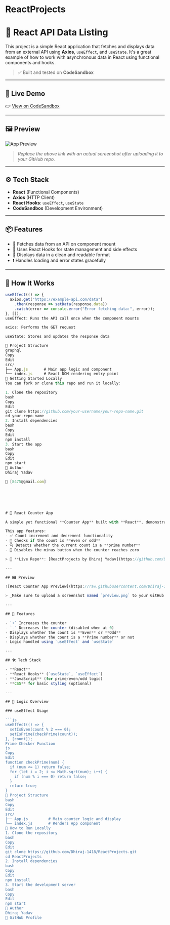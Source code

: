 # ReactProjects


# 🧩 React API Data Listing

This project is a simple React application that fetches and displays data from an external API using **Axios**, `useEffect`, and `useState`. It's a great example of how to work with asynchronous data in React using functional components and hooks.

> ✅ Built and tested on **CodeSandbox**

---

## 🔗 Live Demo

👉 [View on CodeSandbox](https://codesandbox.io/p/sandbox/prod-waterfall-dxfcd9)

---

## 🖼️ Preview

![App Preview](https://raw.githubusercontent.com/your-username/your-repo-name/main/preview.png)

> _Replace the above link with an actual screenshot after uploading it to your GitHub repo._

---

## ⚙️ Tech Stack

- **React** (Functional Components)
- **Axios** (HTTP Client)
- **React Hooks**: `useEffect`, `useState`
- **CodeSandbox** (Development Environment)

---

## 📦 Features

- 🔄 Fetches data from an API on component mount
- 🧠 Uses React Hooks for state management and side effects
- 📃 Displays data in a clean and readable format
- ❗ Handles loading and error states gracefully

---

## 🧠 How It Works

```jsx
useEffect(() => {
  axios.get("https://example-api.com/data")
    .then(response => setData(response.data))
    .catch(error => console.error("Error fetching data:", error));
}, []);
useEffect: Runs the API call once when the component mounts

axios: Performs the GET request

useState: Stores and updates the response data

📁 Project Structure
graphql
Copy
Edit
src/
├── App.js       # Main app logic and component
└── index.js     # React DOM rendering entry point
🚀 Getting Started Locally
You can fork or clone this repo and run it locally:

1. Clone the repository
bash
Copy
Edit
git clone https://github.com/your-username/your-repo-name.git
cd your-repo-name
2. Install dependencies
bash
Copy
Edit
npm install
3. Start the app
bash
Copy
Edit
npm start
🙋 Author
Dhiraj Yadav

📧 [8475@gmail.com]






# 🔢 React Counter App

A simple yet functional **Counter App** built with **React**, demonstrating the use of `useEffect` for real-time value tracking and UI updates.

This app features:
- ✅ Count increment and decrement functionality
- 🧠 Checks if the count is **even or odd**
- 🔍 Detects whether the current count is a **prime number**
- 🚫 Disables the minus button when the counter reaches zero

> 🔗 **Live Repo**: [ReactProjects by Dhiraj Yadav](https://github.com/Dhiraj-1418/ReactProjects)

---

## 🖼️ Preview

![React Counter App Preview](https://raw.githubusercontent.com/Dhiraj-1418/ReactProjects/main/preview.png)

> _Make sure to upload a screenshot named `preview.png` to your GitHub repo root directory for this to display correctly._

---

## 🚀 Features

- `+` Increases the counter
- `-` Decreases the counter (disabled when at 0)
- Displays whether the count is **Even** or **Odd**
- Displays whether the count is a **Prime number** or not
- Logic handled using `useEffect` and `useState`

---

## 🛠️ Tech Stack

- **React**
- **React Hooks** (`useState`, `useEffect`)
- **JavaScript** (for prime/even/odd logic)
- **CSS** for basic styling (optional)

---

## 🧠 Logic Overview

### useEffect Usage

```js
useEffect(() => {
  setIsEven(count % 2 === 0);
  setIsPrime(checkPrime(count));
}, [count]);
Prime Checker Function
js
Copy
Edit
function checkPrime(num) {
  if (num <= 1) return false;
  for (let i = 2; i <= Math.sqrt(num); i++) {
    if (num % i === 0) return false;
  }
  return true;
}
📁 Project Structure
bash
Copy
Edit
src/
├── App.js         # Main counter logic and display
└── index.js       # Renders App component
🧪 How to Run Locally
1. Clone the repository
bash
Copy
Edit
git clone https://github.com/Dhiraj-1418/ReactProjects.git
cd ReactProjects
2. Install dependencies
bash
Copy
Edit
npm install
3. Start the development server
bash
Copy
Edit
npm start
🙋 Author
Dhiraj Yadav
🔗 GitHub Profile


